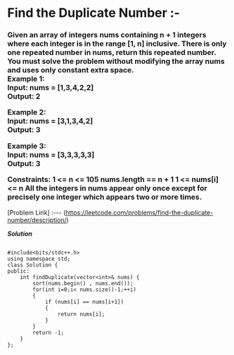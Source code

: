 # Find the Duplicate Number :-

<h3>
  Given an array of integers nums containing n + 1 integers where each integer is in the range [1, n] inclusive.
There is only one repeated number in nums, return this repeated number.
You must solve the problem without modifying the array nums and uses only constant extra space.
<br>
Example 1: <br>
Input: nums = [1,3,4,2,2] <br>
Output: 2<br>

Example 2:<br>
Input: nums = [3,1,3,4,2]<br>
Output: 3<br>

Example 3:<br>
Input: nums = [3,3,3,3,3]<br>
Output: 3<br>
 
Constraints:
1 <= n <= 105
nums.length == n + 1
1 <= nums[i] <= n
All the integers in nums appear only once except for precisely one integer which appears two or more times.
  
</h3>

[Problem Link] :--- (https://leetcode.com/problems/find-the-duplicate-number/description/)

***Solution***

```

#include<bits/stdc++.h>
using namespace std;
class Solution {
public:
    int findDuplicate(vector<int>& nums) {
        sort(nums.begin() , nums.end());
        for(int i=0;i< nums.size()-1;++i)
        {
            if (nums[i] == nums[i+1])
            {
                return nums[i];
            }
        }
        return -1;
    }
};

```
